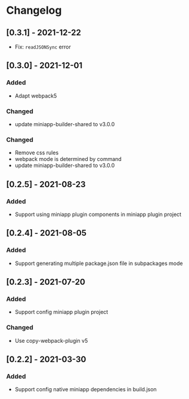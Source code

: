 # Changelog

## [0.3.1] - 2021-12-22

- Fix: `readJSONSync` error

## [0.3.0] - 2021-12-01

### Added

- Adapt webpack5

### Changed

- update miniapp-builder-shared to v3.0.0

### Changed

- Remove css rules
- webpack mode is determined by command
- update miniapp-builder-shared to v3.0.0

## [0.2.5] - 2021-08-23

### Added

- Support using miniapp plugin components in miniapp plugin project

## [0.2.4] - 2021-08-05

### Added

- Support generating multiple package.json file in subpackages mode

## [0.2.3] - 2021-07-20

### Added

- Support config miniapp plugin project

### Changed

- Use copy-webpack-plugin v5

## [0.2.2] - 2021-03-30

### Added

- Support config native miniapp dependencies in build.json

